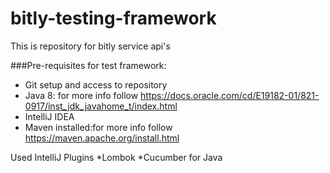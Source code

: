 # bitly-testing-framework
 This is repository for bitly service api's
 
 ###Pre-requisites for test framework:
 
 * Git setup and access to repository
 * Java 8:  for more info follow https://docs.oracle.com/cd/E19182-01/821-0917/inst_jdk_javahome_t/index.html
 * IntelliJ IDEA
 * Maven installed:for more info follow https://maven.apache.org/install.html
 
 Used IntelliJ Plugins
 *Lombok
 *Cucumber for Java
